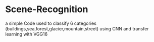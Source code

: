 # Scene-Recognition
a simple Code used to classify 6 categories (buildings,sea,forest,glacier,mountain,street) using CNN and transfer learning with VGG16
